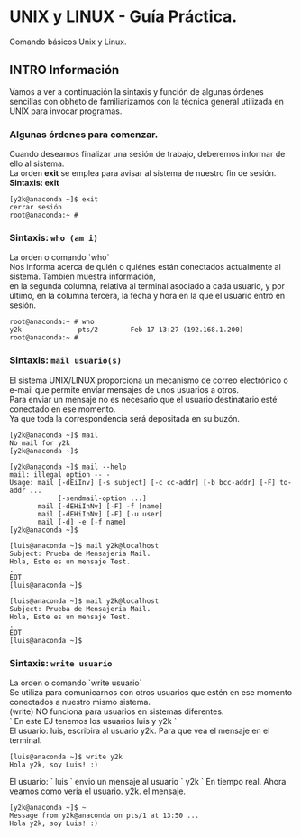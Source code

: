 # UNIX y LINUX - Guía Práctica.

Comando básicos Unix y Linux.

## INTRO Información

<p>Vamos a ver a continuación la sintaxis y función de algunas órdenes sencillas con obheto de familiarizarnos con la técnica general utilizada en UNIX para invocar programas.</p>


### Algunas órdenes para comenzar.

<p>Cuando deseamos finalizar una sesión de trabajo, deberemos informar de ello al sistema. <br/>La orden <b>exit</b> se emplea para avisar al sistema de nuestro fin de sesión.<br/>
<b>Sintaxis: exit</b></p>

```
[y2k@anaconda ~]$ exit
cerrar sesión
root@anaconda:~ #
```

### Sintaxis: `who (am i)`

<p>La orden o comando `who` 
<br/>
Nos informa acerca de quién o quiénes están conectados actualmente al sistema. También muestra información,<br/>
en la segunda columna, relativa al terminal asociado a cada usuario, y por último, en la columna tercera, la fecha y hora en la que el usuario entró en sesión.
</p>

```
root@anaconda:~ # who
y2k              pts/2        Feb 17 13:27 (192.168.1.200)
root@anaconda:~ # 
```


### Sintaxis: `mail usuario(s)`

<p> El sistema UNIX/LINUX proporciona un mecanismo de correo electrónico o e-mail que permite envíar mensajes de unos usuarios a otros.<br/>
Para enviar un mensaje no es necesario que el usuario destinatario esté conectado en ese momento.<br/>
Ya que toda la correspondencia será depositada en su buzón.
</p>

```
[y2k@anaconda ~]$ mail
No mail for y2k
[y2k@anaconda ~]$
```

```
[y2k@anaconda ~]$ mail --help
mail: illegal option -- -
Usage: mail [-dEiInv] [-s subject] [-c cc-addr] [-b bcc-addr] [-F] to-addr ...
            [-sendmail-option ...]
       mail [-dEHiInNv] [-F] -f [name]
       mail [-dEHiInNv] [-F] [-u user]
       mail [-d] -e [-f name]
[y2k@anaconda ~]$
```


```
[luis@anaconda ~]$ mail y2k@localhost
Subject: Prueba de Mensajeria Mail.
Hola, Este es un mensaje Test.
.
EOT
[luis@anaconda ~]$
```

```
[luis@anaconda ~]$ mail y2k@localhost
Subject: Prueba de Mensajeria Mail.
Hola, Este es un mensaje Test.
.
EOT
[luis@anaconda ~]$
```

### Sintaxis: `write usuario`

<p>La orden o comando `write usuario`
<br/>
Se utiliza para comunicarnos con otros usuarios que estén en ese momento conectados a nuestro mismo sistema.<br/>
(write) NO funciona para usuarios en sistemas diferentes.<br/> 
` En este EJ tenemos los usuarios luis y y2k ` <br/>
El usuario: luis, escribira al usuario y2k. Para que vea el mensaje en el terminal.
</p>

```
[luis@anaconda ~]$ write y2k 
Hola y2k, soy Luis! :)
```

<p>
El usuario: ` luis ` envio un mensaje al usuario ` y2k ` En tiempo real. Ahora veamos como veria el usuario. y2k. el mensaje.
</p>


```
[y2k@anaconda ~]$ ~
Message from y2k@anaconda on pts/1 at 13:50 ...
Hola y2k, soy Luis! :)
```

